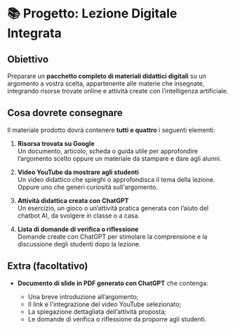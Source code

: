 
# 📚 Progetto: Lezione Digitale Integrata

## Obiettivo

Preparare un **pacchetto completo di materiali didattici digitali** su un argomento a vostra scelta, appartenente alle materie che insegnate, integrando risorse trovate online e attività create con l’intelligenza artificiale.

## Cosa dovrete consegnare

Il materiale prodotto dovrà contenere **tutti e quattro** i seguenti elementi:

1. **Risorsa trovata su Google**  
    Un documento, articolo, scheda o guida utile per approfondire l’argomento scelto oppure un materiale da stampare e dare agli alunni.
    
2. **Video YouTube da mostrare agli studenti**  
    Un video didattico che spieghi o approfondisca il tema della lezione. Oppure uno che generi curiosità sull'argomento.
    
3. **Attività didattica creata con ChatGPT**  
    Un esercizio, un gioco o un’attività pratica generata con l’aiuto del chatbot AI, da svolgere in classe o a casa.
    
4. **Lista di domande di verifica o riflessione**  
    Domande create con ChatGPT per stimolare la comprensione e la discussione degli studenti dopo la lezione.
    
## Extra (facoltativo)

- **Documento di slide in PDF generato con ChatGPT** che contenga:
    
    - Una breve introduzione all’argomento;
    - Il link e l'integrazione del video YouTube selezionato;
    - La spiegazione dettagliata dell’attività proposta;
    - Le domande di verifica o riflessione da proporre agli studenti.
